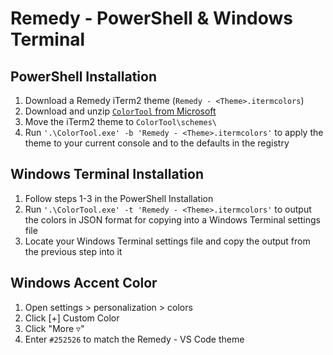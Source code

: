 # Remedy - PowerShell & Windows Terminal

## PowerShell Installation

1. Download a Remedy iTerm2 theme (`Remedy - <Theme>.itermcolors`)
2. Download and unzip [`ColorTool` from Microsoft](https://github.com/microsoft/terminal/releases/tag/1904.29002)
3. Move the iTerm2 theme to `ColorTool\schemes\`
4. Run `'.\ColorTool.exe' -b 'Remedy - <Theme>.itermcolors'` to apply the theme to your current console and to the defaults in the registry

## Windows Terminal Installation

1. Follow steps 1-3 in the PowerShell Installation
2. Run `'.\ColorTool.exe' -t 'Remedy - <Theme>.itermcolors'` to output the colors in JSON format for copying into a Windows Terminal settings file
3. Locate your Windows Terminal settings file and copy the output from the previous step into it


## Windows Accent Color

1. Open settings > personalization > colors
2. Click [+] Custom Color
3. Click "More ▿"
4. Enter `#252526` to match the Remedy - VS Code theme
